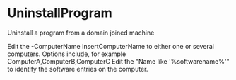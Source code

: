# UninstallProgram
Uninstall a program from a domain joined machine

Edit the -ComputerName InsertComputerName to either one or several computers. Options include, for example ComputerA,ComputerB,ComputerC
Edit the "Name like '%softwarename%'" to identify the software entries on the computer.
